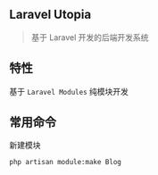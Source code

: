## Laravel Utopia

> 基于 Laravel 开发的后端开发系统

## 特性

基于 `Laravel Modules` 纯模块开发

## 常用命令

新建模块

`php artisan module:make Blog`
